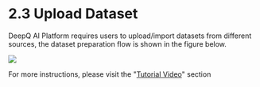 # 2.3 Upload Dataset

DeepQ AI Platform requires users to upload/import datasets from different sources, the dataset preparation flow is shown in the figure below.

![](../../.gitbook/assets/con-2-3-0\_new.png)

For more instructions, please visit the "[Tutorial Video](../../tutorial-videos.md)" section

###
